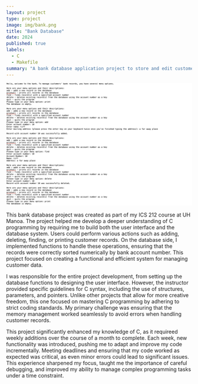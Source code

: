 ```yaml
---
layout: project
type: project
image: img/bank.png
title: "Bank Database"
date: 2024
published: true
labels:
  - C
  - Makefile
summary: "A bank database application project to store and edit customer's bank records using C."
---
```


<img class="img-fluid" src="../img/bankoutput.png">

This bank database project was created as part of my ICS 212 course at UH Manoa. The project helped me develop a deeper understanding of C programming by requiring me to build both the user interface and the database system. Users could perform various actions such as adding, deleting, finding, or printing customer records. On the database side, I implemented functions to handle these operations, ensuring that the records were correctly sorted numerically by bank account number. This project focused on creating a functional and efficient system for managing customer data.

I was responsible for the entire project development, from setting up the database functions to designing the user interface. However, the instructor provided specific guidelines for C syntax, including the use of structures, parameters, and pointers. Unlike other projects that allow for more creative freedom, this one focused on mastering C programming by adhering to strict coding standards. My primary challenge was ensuring that the memory management worked seamlessly to avoid errors when handling customer records.

This project significantly enhanced my knowledge of C, as it requireed weekly additions over the course of a month to complete. Each week, new functionality was introduced, pushing me to adapt and improve my code incrementally. Meeting deadlines and ensuring that my code worked as expected was critical, as even minor errors could lead to significant issues. This experience sharpened my focus, taught me the importance of careful debugging, and improved my ability to manage complex programming tasks under a time constraint.
